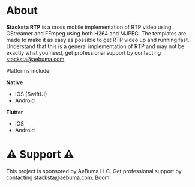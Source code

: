 # About
__Stacksta RTP__ is a cross mobile implementation of RTP video using GStreamer and FFmpeg using both H264 and MJPEG. The templates are made to make it as easy as possible to get RTP video up and running fast. Understand that this is a general implementation of RTP and may not be exactly what you need, get professional support by contacting stacksta@aebuma.com.

Platforms include:

__Native__
- iOS (SwiftUI)
- Android

__Flutter__
- iOS
- Android

# ⚠️ Support ⚠️
This project is sponsored by AeBuma LLC. Get professional support by contacting stacksta@aebuma.com. Boom!
